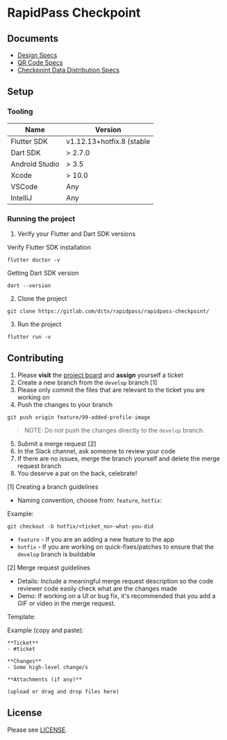 # RapidPass Checkpoint

## Documents
- [Design Specs](https://www.figma.com/file/jWgRtRX2FgOcfif5PBGxeI/RapidPass?node-id=1982%3A1419)
- [QR Code Specs](https://docs.google.com/document/d/13J-9MStDRL7thMm9eBgcSFU3X4b0_oeb3aikbhUZZAs/edit#heading=h.pflt6wulbxot)
- [Checkpoint Data Distribution Specs](https://docs.google.com/document/d/1V8lofHmv8ZhLZpcqJYu1TZoswn649KlcPhTXucFOa_k/edit#heading=h.5t6fdn38c9kh)

## Setup

### Tooling

|Name|Version|
|---|---|
|Flutter SDK|v1.12.13+hotfix.8 (stable|
|Dart SDK|> 2.7.0|
|Android Studio| > 3.5|
|Xcode| > 10.0|
|VSCode|Any|
|IntelliJ|Any|
 
### Running the project

1. Verify your Flutter and Dart SDK versions

Verify Flutter SDK installation

```
flutter doctor -v
```

Getting Dart SDK version

```
dart --version
```

2. Clone the project

```
git clone https://gitlab.com/dctx/rapidpass/rapidpass-checkpoint/
```

3. Run the project

```
flutter run -v
```


### 


## Contributing

1. Please **visit** the [project board](https://gitlab.com/dctx/rapidpass/rapidpass-checkpoint/-/boards/1621773) and **assign** yourself a ticket
2. Create a new branch from the `develop` branch [1]
3. Please only commit the files that are relevant to the ticket you are working on
4. Push the changes to your branch

```
git push origin feature/99-added-profile-image
```

> NOTE: Do not push the changes directly to the `develop` branch.

5. Submit a merge request [2]
6. In the Slack channel, ask someone to review your code
7. If there are no issues, merge the branch yourself and delete the merge request branch
8. You deserve a pat on the back, celebrate!

[1] Creating a branch guidelines
- Naming convention, choose from: `feature`, `hotfix`:

Example:
```
git checkout -b hotfix/<ticket_no>-what-you-did
```
- `feature` - If you are an adding a new feature to the app
- `hotfix` - If you are working on quick-fixes/patches to ensure that the `develop` branch is buildable

[2] Merge request guidelines

- Details: Include a meaningful merge request description so the code reviewer code easily check what are the changes made
- Demo: If working on a UI or bug fix, it's recommended that you add a GIF or video in the merge request.

Template:

Example (copy and paste):

```
**Ticket**
- #ticket

**Changes**
- Some high-level change/s

**Attachments (if any)**

(upload or drag and drop files here)
```

## License

Please see [LICENSE](https://gitlab.com/dctx/rapidpass/rapidpass-checkpoint/LICENSE.md).